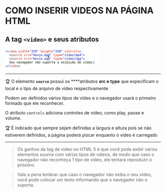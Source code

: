 # COMO INSERIR VIDEOS NA PÁGINA HTML

## A tag `<video>` e seus atributos

<img src=https://github.com/ViniciusSXavier999/Assets/blob/main/P%C3%B3sGradua%C3%A7%C3%A3o/atributostagvideo.png width="300"/>

---


🏆 O elemento **`source`** possui os ****atributos **src e type** que especificam o local e o tipo de arquivo de vídeo respectivamente

Podem ser definidos vários tipos de vídeo e o navegador usará o primeiro formado que ele reconhecer.

O atributo `controls` adiciona controles de vídeo, como play, pause e volume.

🏆 É indicado que sempre sejam definidas a largura e altura pois se não estiverem definidos, a página poderá piscar enquanto o vídeo é carregado


---

> Os ganhos da tag de video no HTML 5 é que você pode exibir varios elementos source com vários tipos de vídeos, de modo que caso o navegador não reconheça 1 tipo de vídeo, ele tentará reproduzir o próximo.
> 

> Vale a pena lembrar que caso o navegador não exiba o seu vídeo, você pode colocar um texto informando que o navegador não o suporta.
>